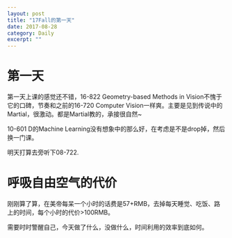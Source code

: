```yaml
---
layout: post
title: "17Fall的第一天" 
date: 2017-08-28
category: Daily 
excerpt: ""
---
```


 

# 第一天

第一天上课的感觉还不错，16-822 Geometry-based Methods in Vision不愧于它的口碑，节奏和之前的16-720 Computer Vision一样爽。主要是见到传说中的Martial，很激动。都是Martial教的，承接很自然~

10-601 D的Machine Learning没有想象中的那么好，在考虑是不是drop掉，然后换一门课。

明天打算去旁听下08-722.


# 呼吸自由空气的代价

刚刚算了算，在美帝每呆一个小时的话费是57+RMB，去掉每天睡觉、吃饭、路上的时间，每个小时的代价>100RMB。

需要时时警醒自己，今天做了什么，没做什么，时间利用的效率到底如何。